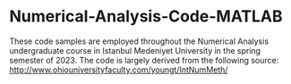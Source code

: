 # Numerical-Analysis-Code-MATLAB
These code samples are employed throughout the Numerical Analysis undergraduate course in Istanbul Medeniyet University in the spring semester of 2023.
The code is largely derived from the following source:
http://www.ohiouniversityfaculty.com/youngt/IntNumMeth/
